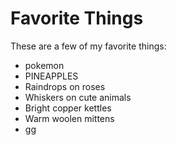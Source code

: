 # Favorite Things

These are a few of my favorite things:
- pokemon
- PINEAPPLES
- Raindrops on roses
- Whiskers on cute animals
- Bright copper kettles
- Warm woolen mittens
- gg
